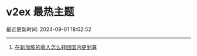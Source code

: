 # v2ex 最热主题

最近更新时间: 2024-09-01 18:02:52

--- 
1. [在新加坡的收入怎么转回国内更划算](https://www.v2ex.com/t/1069327) 
